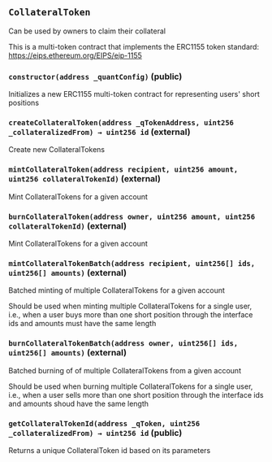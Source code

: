 ## `CollateralToken`

Can be used by owners to claim their collateral

This is a multi-token contract that implements the ERC1155 token standard:
https://eips.ethereum.org/EIPS/eip-1155

### `constructor(address _quantConfig)` (public)

Initializes a new ERC1155 multi-token contract for representing
users' short positions

### `createCollateralToken(address _qTokenAddress, uint256 _collateralizedFrom) → uint256 id` (external)

Create new CollateralTokens

### `mintCollateralToken(address recipient, uint256 amount, uint256 collateralTokenId)` (external)

Mint CollateralTokens for a given account

### `burnCollateralToken(address owner, uint256 amount, uint256 collateralTokenId)` (external)

Mint CollateralTokens for a given account

### `mintCollateralTokenBatch(address recipient, uint256[] ids, uint256[] amounts)` (external)

Batched minting of multiple CollateralTokens for a given account

Should be used when minting multiple CollateralTokens for a single user,
i.e., when a user buys more than one short position through the interface
ids and amounts must have the same length

### `burnCollateralTokenBatch(address owner, uint256[] ids, uint256[] amounts)` (external)

Batched burning of of multiple CollateralTokens from a given account

Should be used when burning multiple CollateralTokens for a single user,
i.e., when a user sells more than one short position through the interface
ids and amounts shoud have the same length

### `getCollateralTokenId(address _qToken, uint256 _collateralizedFrom) → uint256 id` (public)

Returns a unique CollateralToken id based on its parameters
